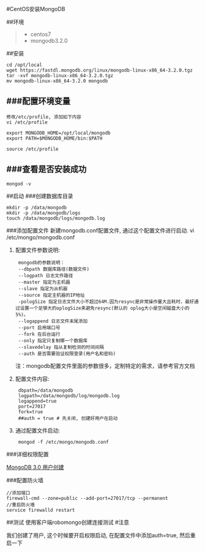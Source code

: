 #CentOS安装MongoDB

##环境
>- centos7
>- mongodb3.2.0

##安装

	cd /opt/local
	wget https://fastdl.mongodb.org/linux/mongodb-linux-x86_64-3.2.0.tgz
	tar -xvf mongodb-linux-x86_64-3.2.0.tgz
	mv mongodb-linux-x86_64-3.2.0 mongodb
###配置环境变量
---
	修改/etc/profile, 添加如下内容
	vi /etc/profile
	
	export MONGODB_HOME=/opt/local/mongodb
	export PATH=$MONGODB_HOME/bin:$PATH
	
	source /etc/profile
###查看是否安装成功
---
	mongod -v
##启动
###创建数据库目录

	mkdir -p /data/mongodb
	mkdir -p /data/mongodb/logs
	touch /data/mongodb/logs/mongodb.log

###添加配置文件
	新建mongodb.conf配置文件, 通过这个配置文件进行启动.
	vi /etc/mongo/mongodb.conf
1. 配置文件参数说明:	

		mongodb的参数说明： 	
		--dbpath 数据库路径(数据文件)
		--logpath 日志文件路径
		--master 指定为主机器
		--slave 指定为从机器
		--source 指定主机器的IP地址
		-pologSize 指定日志文件大小不超过64M.因为resync是非常操作量大且耗时，最好通过设置一个足够大的oplogSize来避免resync(默认的 oplog大小是空闲磁盘大小的5%)。
		--logappend 日志文件末尾添加
		--port 启用端口号
		--fork 在后台运行
		--only 指定只复制哪一个数据库
		--slavedelay 指从复制检测的时间间隔
		--auth 是否需要验证权限登录(用户名和密码)
		
	注：mongodb配置文件里面的参数很多，定制特定的需求，请参考官方文档
2. 配置文件内容:

		dbpath=/data/mongodb
		logpath=/data/mongodb/log/mongodb.log
		logappend=true
		port=27017
		fork=true
		##auth = true # 先关闭, 创建好用户在启动
3. 通过配置文件启动:
	
		mongod -f /etc/mongo/mongodb.conf
###详细权限配置

 [MongoDB 3.0 用户创建](http://www.cnblogs.com/zhoujinyi/p/4610050.html)

###配置防火墙
	
	//添加端口
	firewall-cmd --zone=public --add-port=27017/tcp --permanent
	//重启防火墙
	service firewalld restart 
##测试
	使用客户端robomongo创建连接测试
#注意

 我们创建了用户, 这个时候要开启权限启动, 在配置文件中添加auth=true, 然后重启一下